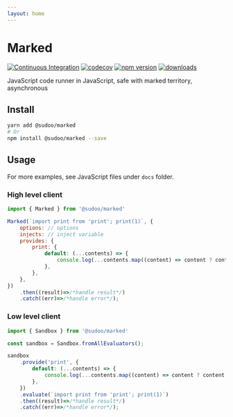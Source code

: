 ```yaml
---
layout: home
---
```


# Marked

[![Continuous Integration](https://github.com/SudoDotDog/Marked/actions/workflows/ci.yml/badge.svg)](https://github.com/SudoDotDog/Marked/actions/workflows/ci.yml)
[![codecov](https://codecov.io/gh/SudoDotDog/Marked/branch/master/graph/badge.svg)](https://codecov.io/gh/SudoDotDog/Marked)
[![npm version](https://badge.fury.io/js/%40sudoo%2Fmarked.svg)](https://badge.fury.io/js/%40sudoo%2Fmarked)
[![downloads](https://img.shields.io/npm/dm/@sudoo/marked.svg)](https://www.npmjs.com/package/@sudoo/marked)

JavaScript code runner in JavaScript, safe with marked territory, asynchronous

## Install

```sh
yarn add @sudoo/marked
# Or
npm install @sudoo/marked --save
```

## Usage

For more examples, see JavaScript files under `docs` folder.

### High level client

```js
import { Marked } from '@sudoo/marked'

Marked(`import print from 'print'; print(1)`, {
    options: // options
    injects: // inject variable
    provides: {
        print: {
            default: (...contents) => {
                console.log(...contents.map((content) => content ? content.toString() : 'undefined'));
            },
        },
    },
})
    .then((result)=>/*handle result*/)
    .catch((err)=>/*handle error*/);
```

### Low level client

```js
import { Sandbox } from '@sudoo/marked'

const sandbox = Sandbox.fromAllEvaluators();

sandbox
    .provide('print', {
        default: (...contents) => {
            console.log(...contents.map((content) => content ? content.toString() : 'undefined'));
        },
    })
    .evaluate(`import print from 'print'; print(1)`)
    .then((result)=>/*handle result*/)
    .catch((err)=>/*handle error*/);
```
